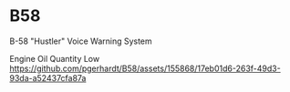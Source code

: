 # B58
B-58 "Hustler" Voice Warning System



Engine Oil Quantity Low
https://github.com/pgerhardt/B58/assets/155868/17eb01d6-263f-49d3-93da-a52437cfa87a

